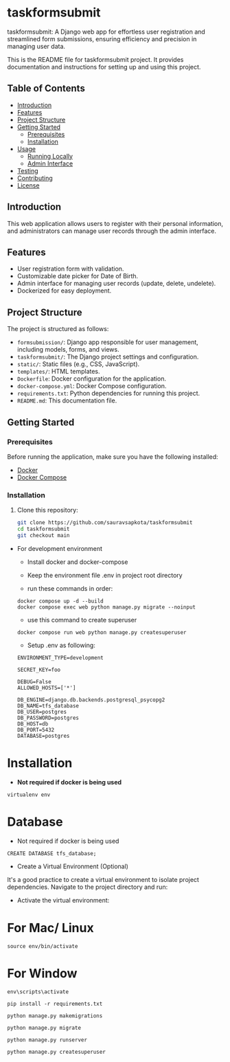 # taskformsubmit
taskformsubmit: A Django web app for effortless user registration and streamlined form submissions, ensuring efficiency and precision in managing user data.

This is the README file for taskformsubmit project. It provides documentation and instructions for setting up and using this project.

## Table of Contents
- [Introduction](#introduction)
- [Features](#features)
- [Project Structure](#project-structure)
- [Getting Started](#getting-started)
  - [Prerequisites](#prerequisites)
  - [Installation](#installation)
- [Usage](#usage)
  - [Running Locally](#running-locally)
  - [Admin Interface](#admin-interface)
- [Testing](#testing)
- [Contributing](#contributing)
- [License](#license)

## Introduction

This web application allows users to register with their personal information, and administrators can manage user records through the admin interface.

## Features

- User registration form with validation.
- Customizable date picker for Date of Birth.
- Admin interface for managing user records (update, delete, undelete).
- Dockerized for easy deployment.

## Project Structure

The project is structured as follows:

- `formsubmission/`: Django app responsible for user management, including models, forms, and views.
- `taskformsubmit/`: The Django project settings and configuration.
- `static/`: Static files (e.g., CSS, JavaScript).
- `templates/`: HTML templates.
- `Dockerfile`: Docker configuration for the application.
- `docker-compose.yml`: Docker Compose configuration.
- `requirements.txt`: Python dependencies for running this project.
- `README.md`: This documentation file.

## Getting Started

### Prerequisites

Before running the application, make sure you have the following installed:

- [Docker](https://docs.docker.com/get-docker/)
- [Docker Compose](https://docs.docker.com/compose/install/)

### Installation

1. Clone this repository:

   ```bash
   git clone https://github.com/sauravsapkota/taskformsubmit
   cd taskformsubmit
   git checkout main
   ```

-   For development environment
    - Install docker and docker-compose

    - Keep the environment file .env in project root directory

    - run these commands in order:
    ```
    docker compose up -d --build
    docker compose exec web python manage.py migrate --noinput
    ```

    - use this command to create superuser
    ```
    docker compose run web python manage.py createsuperuser
    ```

    - Setup .env as following:
    ```
    ENVIRONMENT_TYPE=development

    SECRET_KEY=foo
    
    DEBUG=False
    ALLOWED_HOSTS=['*']
    
    DB_ENGINE=django.db.backends.postgresql_psycopg2
    DB_NAME=tfs_database
    DB_USER=postgres
    DB_PASSWORD=postgres
    DB_HOST=db
    DB_PORT=5432
    DATABASE=postgres
    ```
# Installation

- <b>Not required if docker is being used</b>

`virtualenv env`

# Database

- Not required if docker is being used

`CREATE DATABASE tfs_database;`

- Create a Virtual Environment (Optional)

It's a good practice to create a virtual environment to isolate project dependencies. Navigate to the project directory and run:

- Activate the virtual environment:
# For Mac/ Linux

`source env/bin/activate`

# For Window

`env\scripts\activate`

`pip install -r requirements.txt`

`python manage.py makemigrations`

`python manage.py migrate`

`python manage.py runserver`

`python manage.py createsuperuser`



